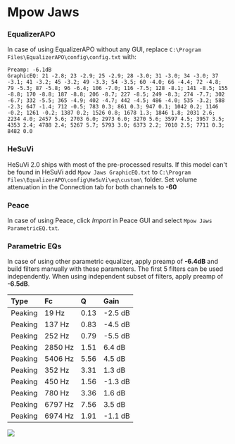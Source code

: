 # Mpow Jaws

### EqualizerAPO
In case of using EqualizerAPO without any GUI, replace `C:\Program Files\EqualizerAPO\config\config.txt`
with:
```
Preamp: -6.1dB
GraphicEQ: 21 -2.8; 23 -2.9; 25 -2.9; 28 -3.0; 31 -3.0; 34 -3.0; 37 -3.1; 41 -3.2; 45 -3.2; 49 -3.3; 54 -3.5; 60 -4.0; 66 -4.4; 72 -4.8; 79 -5.3; 87 -5.8; 96 -6.4; 106 -7.0; 116 -7.5; 128 -8.1; 141 -8.5; 155 -8.8; 170 -8.8; 187 -8.8; 206 -8.7; 227 -8.5; 249 -8.3; 274 -7.7; 302 -6.7; 332 -5.5; 365 -4.9; 402 -4.7; 442 -4.5; 486 -4.0; 535 -3.2; 588 -2.3; 647 -1.4; 712 -0.5; 783 0.3; 861 0.3; 947 0.1; 1042 0.2; 1146 -0.2; 1261 -0.2; 1387 0.2; 1526 0.8; 1678 1.3; 1846 1.8; 2031 2.6; 2234 4.0; 2457 5.6; 2703 6.0; 2973 6.0; 3270 5.6; 3597 4.5; 3957 3.5; 4353 2.4; 4788 2.4; 5267 5.7; 5793 3.0; 6373 2.2; 7010 2.5; 7711 0.3; 8482 0.0
```

### HeSuVi
HeSuVi 2.0 ships with most of the pre-processed results. If this model can't be found in HeSuVi add
`Mpow Jaws GraphicEQ.txt` to `C:\Program Files\EqualizerAPO\config\HeSuVi\eq\custom\` folder.
Set volume attenuation in the Connection tab for both channels to **-60**

### Peace
In case of using Peace, click *Import* in Peace GUI and select `Mpow Jaws ParametricEQ.txt`.

### Parametric EQs
In case of using other parametric equalizer, apply preamp of **-6.4dB** and build filters manually
with these parameters. The first 5 filters can be used independently.
When using independent subset of filters, apply preamp of **-6.5dB**.

| Type    | Fc      |    Q | Gain    |
|:--------|:--------|:-----|:--------|
| Peaking | 19 Hz   | 0.13 | -2.5 dB |
| Peaking | 137 Hz  | 0.83 | -4.5 dB |
| Peaking | 252 Hz  | 0.79 | -5.5 dB |
| Peaking | 2850 Hz | 1.51 | 6.4 dB  |
| Peaking | 5406 Hz | 5.56 | 4.5 dB  |
| Peaking | 352 Hz  | 3.31 | 1.3 dB  |
| Peaking | 450 Hz  | 1.56 | -1.3 dB |
| Peaking | 780 Hz  | 3.36 | 1.6 dB  |
| Peaking | 6797 Hz | 7.56 | 3.5 dB  |
| Peaking | 6974 Hz | 1.91 | -1.1 dB |

![](https://raw.githubusercontent.com/jaakkopasanen/AutoEq/master/results/rtings/avg/Mpow%20Jaws/Mpow%20Jaws.png)